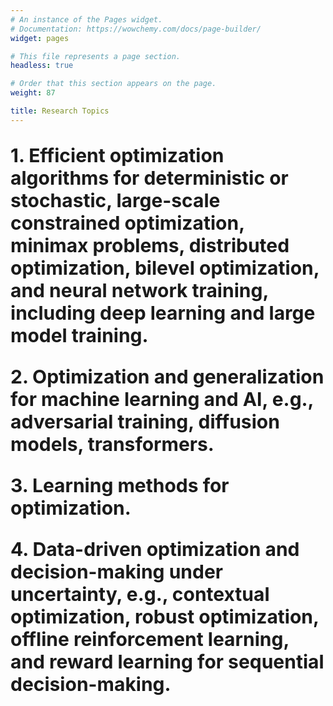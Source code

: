 ```yaml
---
# An instance of the Pages widget.
# Documentation: https://wowchemy.com/docs/page-builder/
widget: pages

# This file represents a page section.
headless: true

# Order that this section appears on the page.
weight: 87

title: Research Topics
---
```

<span style="font-size: 30px;">

 **1. Efficient optimization algorithms for deterministic or stochastic, large-scale constrained optimization, minimax problems, distributed optimization, bilevel optimization, and neural network training, including deep learning and large model training.**
 
 **2. Optimization and generalization for machine learning and AI, e.g., adversarial training, diffusion models, transformers.**

 **3. Learning methods for optimization.**

 **4. Data-driven optimization and decision-making under uncertainty, e.g., contextual optimization, robust optimization, offline reinforcement learning, and reward learning for sequential decision-making.**
 
 </span>